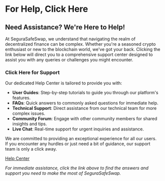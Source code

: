 # For Help, Click Here

## Need Assistance? We're Here to Help!

At SeguraSafeSwap, we understand that navigating the realm of decentralized finance can be complex. Whether you're a seasoned crypto enthusiast or new to the blockchain world, we've got your back. Clicking the link below will direct you to a comprehensive support center designed to assist you with any queries or challenges you might encounter.

### Click Here for Support

Our dedicated Help Center is tailored to provide you with:

* **User Guides**: Step-by-step tutorials to guide you through our platform's features.
* **FAQs**: Quick answers to commonly asked questions for immediate help.
* **Technical Support**: Direct assistance from our technical team for more complex issues.
* **Community Forum**: Engage with other community members for shared insights and tips.
* **Live Chat**: Real-time support for urgent inquiries and assistance.

We are committed to providing an exceptional experience for all our users. If you encounter any hurdles or just need a bit of guidance, our support team is only a click away.

[Help Center](https://chat.openai.com/c/e0f916f3-333b-4b95-95c8-81650880dfde)

_For immediate assistance, click the link above to find the answers and support you need to make the most of SeguraSafeSwap._
